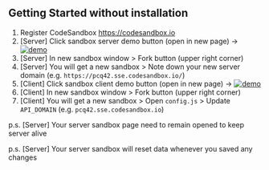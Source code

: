 ## Getting Started without installation

1. Register CodeSandbox https://codesandbox.io
2. [Server] Click sandbox server demo button (open in new page) -> [![demo](https://codesandbox.io/static/img/play-codesandbox.svg)](https://codesandbox.io/s/github/liuderchi/lab/tree/gql/todo-app/server)
3. [Server] In new sandbox window > Fork button (upper right corner)
4. [Server] You will get a new sandbox > Note down your new server domain (e.g. `https://pcq42.sse.codesandbox.io/`)
5. [Client] Click sandbox client demo button (open in new page) -> [![demo](https://codesandbox.io/static/img/play-codesandbox.svg)](https://codesandbox.io/s/github/liuderchi/lab/tree/gql/todo-app/client)
6. [Client] In new sandbox window > Fork button (upper right corner)
7. [Client] You will get a new sandbox > Open `config.js` > Update `API_DOMAIN` (e.g. `pcq42.sse.codesandbox.io`)

p.s. [Server] Your server sandbox page need to remain opened to keep server alive

p.s. [Server] Your server sandbox will reset data whenever you saved any changes